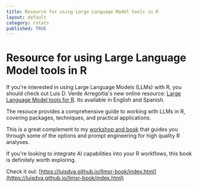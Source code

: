 ```yaml
---
title: Resource for using Large Language Model tools in R
layout: default
category: rstats
published: TRUE
---
```


# Resource for using Large Language Model tools in R

If you're interested in using Large Language Models (LLMs) with R, you should check out Luis D. Verde Arregoitia's new online resource: [Large Language Model tools for R](https://luisdva.github.io/llmsr-book/index.html). Its available in English and Spanish. 

The resouce provides a comprehensive guide to working with LLMs in R, covering packages, techniques, and practical applications.

This is a great complement to my [workshop and book](https://www.seascapemodels.org/AI-assistants-for-scientific-coding/) that guides you through some of the options and prompt engineering for high quality R analyses.

If you're looking to integrate AI capabilities into your R workflows, this book is definitely worth exploring.

Check it out: [https://luisdva.github.io/llmsr-book/index.html](https://luisdva.github.io/llmsr-book/index.html)
